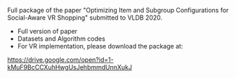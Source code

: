 Full package of the paper "Optimizing Item and Subgroup Configurations for Social-Aware VR Shopping" submitted to VLDB 2020.

- Full version of paper
- Datasets and Algorithm codes
- For VR implementation, please download the package at:

https://drive.google.com/open?id=1-kMuF9BcCCXuhHwgUsJehbmmdUnnXukJ
